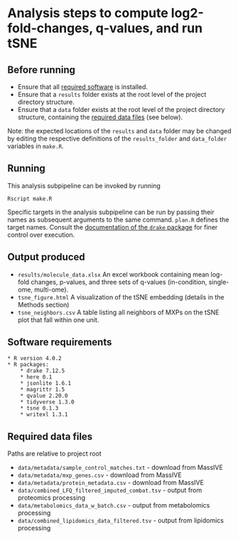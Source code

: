 # Analysis steps to compute log2-fold-changes, q-values, and run tSNE

## Before running

* Ensure that all [required software](#software-requirements) is installed.
* Ensure that a `results` folder exists at the root level of the project directory structure.
* Ensure that a `data` folder exists at the root level of the project directory structure, containing the [required data files](#required-data-files) (see below).

Note: the expected locations of the `results` and `data` folder may be changed by editing the respective definitions of the `results_folder` and `data_folder` variables in `make.R`.

## Running

This analysis subpipeline can be invoked by running

```
Rscript make.R
```

Specific targets in the analysis subpipeline can be run by passing their names as subsequent arguments to the same command. `plan.R` defines the target names. Consult the [documentation of the `drake` package](https://books.ropensci.org/drake/) for finer control over execution.

## Output produced

* `results/molecule_data.xlsx` An excel workbook containing mean log-fold changes, p-values, and three sets of q-values (in-condition, single-ome, multi-ome).
* `tsne_figure.html` A visualization of the tSNE embedding (details in the Methods section)
* `tsne_neighbors.csv` A table listing all neighbors of MXPs on the tSNE plot that fall within one unit.

## Software requirements

    * R version 4.0.2
    * R packages:
        * drake 7.12.5
        * here 0.1
        * jsonlite 1.6.1
        * magrittr 1.5
        * qvalue 2.20.0
        * tidyverse 1.3.0
        * tsne 0.1.3
        * writexl 1.3.1

## Required data files
Paths are relative to project root

* `data/metadata/sample_control_matches.txt` - download from MassIVE
* `data/metadata/mxp_genes.csv` - download from MassIVE
* `data/metadata/protein_metadata.csv` - download from MassIVE
* `data/combined_LFQ_filtered_imputed_combat.tsv` - output from proteomics processing
* `data/metabolomics_data_w_batch.csv` - output from metabolomics processing
* `data/combined_lipidomics_data_filtered.tsv` - output from lipidomics processing

